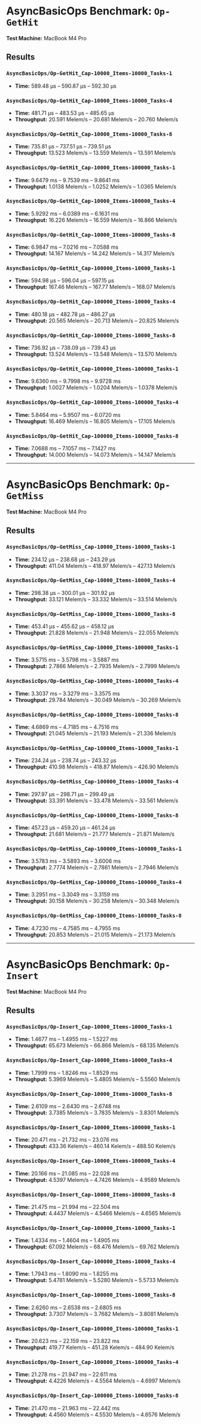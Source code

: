 # AsyncBasicOps Benchmark: `Op-GetHit`

**Test Machine:** MacBook M4 Pro

## Results

### `AsyncBasicOps/Op-GetHit_Cap-10000_Items-10000_Tasks-1`

* **Time:** 589.48 µs – 590.87 µs – 592.30 µs

### `AsyncBasicOps/Op-GetHit_Cap-10000_Items-10000_Tasks-4`

* **Time:** 481.71 µs – 483.53 µs – 485.65 µs
* **Throughput:** 20.591 Melem/s – 20.681 Melem/s – 20.760 Melem/s

### `AsyncBasicOps/Op-GetHit_Cap-10000_Items-10000_Tasks-8`

* **Time:** 735.81 µs – 737.51 µs – 739.51 µs
* **Throughput:** 13.523 Melem/s – 13.559 Melem/s – 13.591 Melem/s

### `AsyncBasicOps/Op-GetHit_Cap-10000_Items-100000_Tasks-1`

* **Time:** 9.6479 ms – 9.7539 ms – 9.8641 ms
* **Throughput:** 1.0138 Melem/s – 1.0252 Melem/s – 1.0365 Melem/s

### `AsyncBasicOps/Op-GetHit_Cap-10000_Items-100000_Tasks-4`

* **Time:** 5.9292 ms – 6.0389 ms – 6.1631 ms
* **Throughput:** 16.226 Melem/s – 16.559 Melem/s – 16.866 Melem/s

### `AsyncBasicOps/Op-GetHit_Cap-10000_Items-100000_Tasks-8`

* **Time:** 6.9847 ms – 7.0216 ms – 7.0588 ms
* **Throughput:** 14.167 Melem/s – 14.242 Melem/s – 14.317 Melem/s

### `AsyncBasicOps/Op-GetHit_Cap-100000_Items-10000_Tasks-1`

* **Time:** 594.98 µs – 596.04 µs – 597.15 µs
* **Throughput:** 167.46 Melem/s – 167.77 Melem/s – 168.07 Melem/s

### `AsyncBasicOps/Op-GetHit_Cap-100000_Items-10000_Tasks-4`

* **Time:** 480.18 µs – 482.78 µs – 486.27 µs
* **Throughput:** 20.565 Melem/s – 20.713 Melem/s – 20.825 Melem/s

### `AsyncBasicOps/Op-GetHit_Cap-100000_Items-10000_Tasks-8`

* **Time:** 736.92 µs – 738.09 µs – 739.43 µs
* **Throughput:** 13.524 Melem/s – 13.548 Melem/s – 13.570 Melem/s

### `AsyncBasicOps/Op-GetHit_Cap-100000_Items-100000_Tasks-1`

* **Time:** 9.6360 ms – 9.7998 ms – 9.9728 ms
* **Throughput:** 1.0027 Melem/s – 1.0204 Melem/s – 1.0378 Melem/s

### `AsyncBasicOps/Op-GetHit_Cap-100000_Items-100000_Tasks-4`

* **Time:** 5.8464 ms – 5.9507 ms – 6.0720 ms
* **Throughput:** 16.469 Melem/s – 16.805 Melem/s – 17.105 Melem/s

### `AsyncBasicOps/Op-GetHit_Cap-100000_Items-100000_Tasks-8`

* **Time:** 7.0688 ms – 7.1057 ms – 7.1427 ms
* **Throughput:** 14.000 Melem/s – 14.073 Melem/s – 14.147 Melem/s

---

# AsyncBasicOps Benchmark: `Op-GetMiss`

**Test Machine:** MacBook M4 Pro

## Results

### `AsyncBasicOps/Op-GetMiss_Cap-10000_Items-10000_Tasks-1`

* **Time:** 234.12 µs – 238.68 µs – 243.29 µs
* **Throughput:** 411.04 Melem/s – 418.97 Melem/s – 427.13 Melem/s

### `AsyncBasicOps/Op-GetMiss_Cap-10000_Items-10000_Tasks-4`

* **Time:** 298.38 µs – 300.01 µs – 301.92 µs
* **Throughput:** 33.121 Melem/s – 33.332 Melem/s – 33.514 Melem/s

### `AsyncBasicOps/Op-GetMiss_Cap-10000_Items-10000_Tasks-8`

* **Time:** 453.41 µs – 455.62 µs – 458.12 µs
* **Throughput:** 21.828 Melem/s – 21.948 Melem/s – 22.055 Melem/s

### `AsyncBasicOps/Op-GetMiss_Cap-10000_Items-100000_Tasks-1`

* **Time:** 3.5715 ms – 3.5798 ms – 3.5887 ms
* **Throughput:** 2.7866 Melem/s – 2.7935 Melem/s – 2.7999 Melem/s

### `AsyncBasicOps/Op-GetMiss_Cap-10000_Items-100000_Tasks-4`

* **Time:** 3.3037 ms – 3.3279 ms – 3.3575 ms
* **Throughput:** 29.784 Melem/s – 30.049 Melem/s – 30.269 Melem/s

### `AsyncBasicOps/Op-GetMiss_Cap-10000_Items-100000_Tasks-8`

* **Time:** 4.6869 ms – 4.7185 ms – 4.7516 ms
* **Throughput:** 21.045 Melem/s – 21.193 Melem/s – 21.336 Melem/s

### `AsyncBasicOps/Op-GetMiss_Cap-100000_Items-10000_Tasks-1`

* **Time:** 234.24 µs – 238.74 µs – 243.32 µs
* **Throughput:** 410.98 Melem/s – 418.87 Melem/s – 426.90 Melem/s

### `AsyncBasicOps/Op-GetMiss_Cap-100000_Items-10000_Tasks-4`

* **Time:** 297.97 µs – 298.71 µs – 299.49 µs
* **Throughput:** 33.391 Melem/s – 33.478 Melem/s – 33.561 Melem/s

### `AsyncBasicOps/Op-GetMiss_Cap-100000_Items-10000_Tasks-8`

* **Time:** 457.23 µs – 459.20 µs – 461.24 µs
* **Throughput:** 21.681 Melem/s – 21.777 Melem/s – 21.871 Melem/s

### `AsyncBasicOps/Op-GetMiss_Cap-100000_Items-100000_Tasks-1`

* **Time:** 3.5783 ms – 3.5893 ms – 3.6006 ms
* **Throughput:** 2.7774 Melem/s – 2.7861 Melem/s – 2.7946 Melem/s

### `AsyncBasicOps/Op-GetMiss_Cap-100000_Items-100000_Tasks-4`

* **Time:** 3.2951 ms – 3.3049 ms – 3.3159 ms
* **Throughput:** 30.158 Melem/s – 30.258 Melem/s – 30.348 Melem/s

### `AsyncBasicOps/Op-GetMiss_Cap-100000_Items-100000_Tasks-8`

* **Time:** 4.7230 ms – 4.7585 ms – 4.7955 ms
* **Throughput:** 20.853 Melem/s – 21.015 Melem/s – 21.173 Melem/s

---

# AsyncBasicOps Benchmark: `Op-Insert`

**Test Machine:** MacBook M4 Pro

## Results

### `AsyncBasicOps/Op-Insert_Cap-10000_Items-10000_Tasks-1`

* **Time:** 1.4677 ms – 1.4955 ms – 1.5227 ms
* **Throughput:** 65.673 Melem/s – 66.866 Melem/s – 68.135 Melem/s

### `AsyncBasicOps/Op-Insert_Cap-10000_Items-10000_Tasks-4`

* **Time:** 1.7999 ms – 1.8246 ms – 1.8529 ms
* **Throughput:** 5.3969 Melem/s – 5.4805 Melem/s – 5.5560 Melem/s

### `AsyncBasicOps/Op-Insert_Cap-10000_Items-10000_Tasks-8`

* **Time:** 2.6109 ms – 2.6430 ms – 2.6748 ms
* **Throughput:** 3.7385 Melem/s – 3.7835 Melem/s – 3.8301 Melem/s

### `AsyncBasicOps/Op-Insert_Cap-10000_Items-100000_Tasks-1`

* **Time:** 20.471 ms – 21.732 ms – 23.076 ms
* **Throughput:** 433.36 Kelem/s – 460.14 Kelem/s – 488.50 Kelem/s

### `AsyncBasicOps/Op-Insert_Cap-10000_Items-100000_Tasks-4`

* **Time:** 20.166 ms – 21.085 ms – 22.028 ms
* **Throughput:** 4.5397 Melem/s – 4.7426 Melem/s – 4.9589 Melem/s

### `AsyncBasicOps/Op-Insert_Cap-10000_Items-100000_Tasks-8`

* **Time:** 21.475 ms – 21.994 ms – 22.504 ms
* **Throughput:** 4.4437 Melem/s – 4.5466 Melem/s – 4.6565 Melem/s

### `AsyncBasicOps/Op-Insert_Cap-100000_Items-10000_Tasks-1`

* **Time:** 1.4334 ms – 1.4604 ms – 1.4905 ms
* **Throughput:** 67.092 Melem/s – 68.476 Melem/s – 69.762 Melem/s

### `AsyncBasicOps/Op-Insert_Cap-100000_Items-10000_Tasks-4`

* **Time:** 1.7943 ms – 1.8090 ms – 1.8255 ms
* **Throughput:** 5.4781 Melem/s – 5.5280 Melem/s – 5.5733 Melem/s

### `AsyncBasicOps/Op-Insert_Cap-100000_Items-10000_Tasks-8`

* **Time:** 2.6260 ms – 2.6538 ms – 2.6805 ms
* **Throughput:** 3.7307 Melem/s – 3.7682 Melem/s – 3.8081 Melem/s

### `AsyncBasicOps/Op-Insert_Cap-100000_Items-100000_Tasks-1`

* **Time:** 20.623 ms – 22.159 ms – 23.822 ms
* **Throughput:** 419.77 Kelem/s – 451.28 Kelem/s – 484.90 Kelem/s

### `AsyncBasicOps/Op-Insert_Cap-100000_Items-100000_Tasks-4`

* **Time:** 21.278 ms – 21.947 ms – 22.611 ms
* **Throughput:** 4.4226 Melem/s – 4.5564 Melem/s – 4.6997 Melem/s

### `AsyncBasicOps/Op-Insert_Cap-100000_Items-100000_Tasks-8`

* **Time:** 21.470 ms – 21.963 ms – 22.442 ms
* **Throughput:** 4.4560 Melem/s – 4.5530 Melem/s – 4.6576 Melem/s
